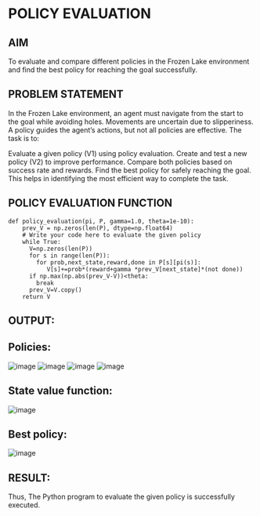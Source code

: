 # POLICY EVALUATION

## AIM
To evaluate and compare different policies in the Frozen Lake environment and find the best policy for reaching the goal successfully.

## PROBLEM STATEMENT
In the Frozen Lake environment, an agent must navigate from the start to the goal while avoiding holes. Movements are uncertain due to slipperiness. A policy guides the agent’s actions, but not all policies are effective. The task is to:

Evaluate a given policy (V1) using policy evaluation. Create and test a new policy (V2) to improve performance. Compare both policies based on success rate and rewards. Find the best policy for safely reaching the goal. This helps in identifying the most efficient way to complete the task.

## POLICY EVALUATION FUNCTION

```
def policy_evaluation(pi, P, gamma=1.0, theta=1e-10):
    prev_V = np.zeros(len(P), dtype=np.float64)
    # Write your code here to evaluate the given policy
    while True:
      V=np.zeros(len(P))
      for s in range(len(P)):
        for prob,next_state,reward,done in P[s][pi(s)]:
           V[s]+=prob*(reward+gamma *prev_V[next_state]*(not done))
      if np.max(np.abs(prev_V-V))<theta:
        break
      prev_V=V.copy()
    return V
```

## OUTPUT:
## Policies:
 ![image](https://github.com/user-attachments/assets/af6d3101-8b04-46b4-aa78-41164b53fec9)
![image](https://github.com/user-attachments/assets/ddad65ad-b9d0-4501-a6af-81c5cd8c315f)
![image](https://github.com/user-attachments/assets/94e145bd-228e-4eaf-bd16-b7f868fb3399)
![image](https://github.com/user-attachments/assets/ac0632f4-8bed-46dd-a8ce-64e7efceaadc)


## State value function:
![image](https://github.com/user-attachments/assets/ab43fc93-1dc3-475a-bdc1-3add99b01c81)
## Best policy:
![image](https://github.com/user-attachments/assets/f671dc9d-3c50-4e03-a554-dd1f5870f6a0)



## RESULT:

Thus, The Python program to evaluate the given policy is successfully executed.
